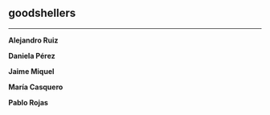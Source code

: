 ## goodshellers
<!-- blank line -->
----

**Alejandro Ruiz**

**Daniela Pérez**

**Jaime Miquel**

**María Casquero**

**Pablo Rojas**
